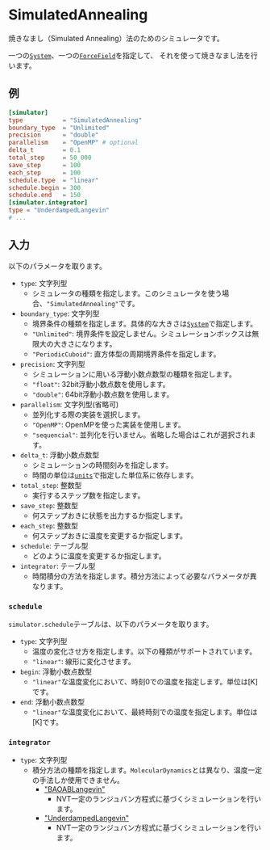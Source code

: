 # SimulatedAnnealing

焼きなまし（Simulated Annealing）法のためのシミュレータです。

一つの[`System`](System.md)、一つの[`ForceField`](ForceField.md)を指定して、
それを使って焼きなまし法を行います。

## 例

```toml
[simulator]
type           = "SimulatedAnnealing"
boundary_type  = "Unlimited"
precision      = "double"
parallelism    = "OpenMP" # optional
delta_t        = 0.1
total_step     = 50_000
save_step      = 100
each_step      = 100
schedule.type  = "linear"
schedule.begin = 300
schedule.end   = 150
[simulator.integrator]
type = "UnderdampedLangevin"
# ...
```

## 入力

以下のパラメータを取ります。

- `type`: 文字列型
  - シミュレータの種類を指定します。このシミュレータを使う場合、`"SimulatedAnnealing"`です。
- `boundary_type`: 文字列型
  - 境界条件の種類を指定します。具体的な大きさは[`System`](System.md)で指定します。
  - `"Unlimited"`: 境界条件を設定しません。シミュレーションボックスは無限大の大きさになります。
  - `"PeriodicCuboid"`: 直方体型の周期境界条件を指定します。
- `precision`: 文字列型
  - シミュレーションに用いる浮動小数点数型の種類を指定します。
  - `"float"`: 32bit浮動小数点数を使用します。
  - `"double"`: 64bit浮動小数点数を使用します。
- `parallelism`: 文字列型(省略可)
  - 並列化する際の実装を選択します。
  - `"OpenMP"`: OpenMPを使った実装を使用します。
  - `"sequencial"`: 並列化を行いません。省略した場合はこれが選択されます。
- `delta_t`: 浮動小数点数型
  - シミュレーションの時間刻みを指定します。
  - 時間の単位は[`units`](Units.md)で指定した単位系に依存します。
- `total_step`: 整数型
  - 実行するステップ数を指定します。
- `save_step`: 整数型
  - 何ステップおきに状態を出力するか指定します。
- `each_step`: 整数型
  - 何ステップおきに温度を変更するか指定します。
- `schedule`: テーブル型
  - どのように温度を変更するか指定します。
- `integrator`: テーブル型
  - 時間積分の方法を指定します。積分方法によって必要なパラメータが異なります。

### `schedule`

`simulator.schedule`テーブルは、以下のパラメータを取ります。

- `type`: 文字列型
  - 温度の変化させ方を指定します。以下の種類がサポートされています。
  - `"linear"`: 線形に変化させます。
- `begin`: 浮動小数点数型
  - `"linear"`な温度変化において、時刻0での温度を指定します。単位は[K]です。
- `end`: 浮動小数点数型
  - `"linear"`な温度変化において、最終時刻での温度を指定します。単位は[K]です。

### `integrator`

- `type`: 文字列型
  - 積分方法の種類を指定します。`MolecularDynamics`とは異なり、温度一定の手法しか使用できません。
    - ["BAOABLangevin"](BAOABLangevinIntegrator.md)
      - NVT一定のランジュバン方程式に基づくシミュレーションを行います。
    - ["UnderdampedLangevin"](UnderdampedLangevinIntegrator.md)
      - NVT一定のランジュバン方程式に基づくシミュレーションを行います。
